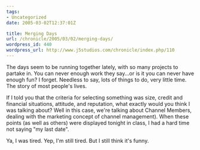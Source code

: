 ```yaml
---
tags:
- Uncategorized
date: 2005-03-02T12:37:01Z

title: Merging Days
url: /chronicle/2005/03/02/merging-days/
wordpress_id: 440
wordpress_url: http://www.j5studios.com/chronicle/index.php/110
---
```


The days seem to be running together lately, with so many projects to partake in.  You can never enough work they say...or is it you can never have enough fun?  I forget.  Needless to say, lots of things to do, very little time.  The story of most people's lives.


If I told you that the criteria for selecting something was size, credit and financial situations, attitude, and
reputation, what exactly would you think I was talking about?  Well in this case, we're talking about Channel Members, dealing with the marketing concept of channel management).  When these points (as well as others) were displayed tonight in class, I had a hard time not saying "my last date".


Ya, I was tired.  Yep, I'm still tired.  But I still think it's funny.

